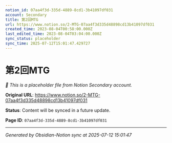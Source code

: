 ```yaml
---
notion_id: 07aa4f3d-335d-4889-8cd1-3b41097df031
account: Secondary
title: 第2回MTG
url: https://www.notion.so/2-MTG-07aa4f3d335d48898cd13b41097df031
created_time: 2023-08-04T00:58:00.000Z
last_edited_time: 2023-08-04T03:04:00.000Z
sync_status: placeholder
sync_time: 2025-07-12T15:01:47.429727
---
```


# 第2回MTG

*🔄 This is a placeholder file from Notion Secondary account.*

**Original URL**: https://www.notion.so/2-MTG-07aa4f3d335d48898cd13b41097df031

**Status**: Content will be synced in a future update.

**Page ID**: `07aa4f3d-335d-4889-8cd1-3b41097df031`

---

*Generated by Obsidian-Notion sync at 2025-07-12 15:01:47*
